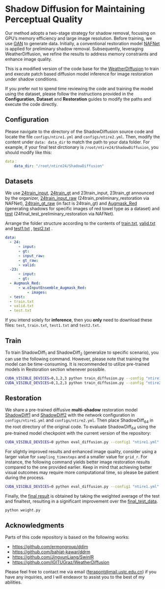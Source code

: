 # Shadow Diffusion for Maintaining Perceptual Quality

Our method adopts a two-stage strategy for shadow removal, focusing on GPU’s memory efficiency and large image resolution. Before training, we use [GAN](https://drive.google.com/file/d/1OTZMUbZWp1kq_OY_912Bwbc2Da0ZwfAR/view?usp=sharing) to generate data. Initially, a conventional restoration model [NAFNet](https://github.com/megvii-research/NAFNet) is applied for preliminary shadow removal. Subsequently, leveraging WeatherDiffusion, we refine the results to address memory constraints and enhance image quality.

This is a modified version of the code base for the [WeatherDiffusion]( https://arxiv.org/pdf/2207.14626.pdf ) to train and execute patch based diffusion model inference for image restoration under shadow conditions.

If you prefer not to spend time reviewing the code and training the model using the dataset, please follow the instructions provided in the **Configuration**, **Dataset** and **Restoration** guides to modify the paths and execute the code directly.

## Configuration

Please navigate to the directory of the ShadowDiffusion source code and locate the file `configs/ntire1.yml` and `configs/ntire2.yml`. Then, modify the content under `data: data_dir` to match the path to your data folder. For example, if your final test dirctionary is `/root/ntire24/ShadowDiffusion`, you should modify like this:

```yml
data：
	data_dir: "/root/ntire24/ShadowDiffusion"
```

## Datasets

We use [24train_input](https://codalab.lisn.upsaclay.fr/my/datasets/download/16dad948-3dc2-478a-9d8f-96c67736da49), [24train_gt](https://codalab.lisn.upsaclay.fr/my/datasets/download/64b00188-5774-47c7-b7fa-b6f76544d531) and 23train_input, 23train_gt announced by the organizer, [24train_input_raw](https://drive.google.com/drive/folders/1IGSfPDwg2el2dGi6sjuOsCAASHm29xKX?usp=sharing) (24train_preliminary_restoration via NAFNet), [24train_gt_raw](https://codalab.lisn.upsaclay.fr/my/datasets/download/64b00188-5774-47c7-b7fa-b6f76544d531) (in fact is 24train_gt) and [Augmask_Red](https://drive.google.com/drive/folders/1AK_zRiFKS4aOBtHEBv25_V4tf272fWeK?usp=sharing) (generating shadows for specific images of red towel type as a dataset) and [test](https://drive.google.com/drive/folders/1-Q-OwctHHTWZqt9hb_0wVERsIEUQemoY?usp=sharing) (24final_test_preliminary_restoration via NAFNet). 

Arrange the folder structure according to the contents of [train.txt](https://drive.google.com/file/d/1la9o8HU4SehS0AatOMDf1TwTwA15hqoe/view?usp=sharing), [valid.txt](https://drive.google.com/file/d/1nqyHc3DUjaYCydXzw-PthensI_lC85Ej/view?usp=sharing) and [test1.txt](https://drive.google.com/file/d/1pWOSw9O3I2s470OdYomrtfVj07RRejMU/view?usp=sharing) , [test2.txt](https://drive.google.com/file/d/1wXsS7aCjWs3ZzbVn_oW16U-6CA__JMP-/view?usp=sharing) .

```yaml
data:
  - 24:
      - input:
      - gt:
      - input_raw:
      - gt_raw:
      - valid:
  -23:
      - input:
      - gt:
  - Augmask_Red:
      - w.oInputEnsemble_Augmask_Red:
          - images:
  - test:
  - train.txt
  - valid.txt
  - test.txt
```

If you intend solely for **inference**, then you **only** need to download these files: `test`, `train.txt`, `test1.txt` and `test2.txt`.

## Train

To train ShadowDiff<sub>1</sub> and ShadowDiff<sub>2</sub> (generalize to specific scenario), you can use the following command. However, please note that training the model can be time-consuming. It is recommended to utilize pre-trained models in Restoration section whenever possible.

```bash
CUDA_VISIBLE_DEVICES=0,1,2,3 python train_diffusion.py --config "ntire1.yml" --resume "ShadowDiff1_2000epochs.pth.tar" --sampling_timesteps 25 --seed 61
CUDA_VISIBLE_DEVICES=0,1,2,3 python train_diffusion.py --config "ntire2.yml" --resume "ShadowDiff2_2660epochs.pth.tar" --sampling_timesteps 25 --seed 61
```

## Restoration

We share a pre-trained diffusive **multi-shadow** restoration model [ShadowDiff1](https://drive.google.com/file/d/1cm6MC5wxBBvr-wLsSZXE9cB0ZEAZ_Ka2/view?usp=sharing) and [ShadowDiff2](https://drive.google.com/file/d/1s4sNA9hLQOOxG5mx5JEmooVNRwV8lmEB/view?usp=sharing) with the network configuration in `configs/ntire1.yml` and `configs/ntire2.yml`. Then place ShadowDiff<sub>64</sub> in the root directory of the original code. To evaluate ShadowDiff<sub>64</sub> using the pre-trained model checkpoint with the current version of the repository: 

```bash
CUDA_VISIBLE_DEVICES=0 python eval_diffusion.py --config1 "ntire1.yml" --config2 "ntire2.yml" --resume1 'ShadowDiff1_2000epochs.pth.tar' --resume2 'ShadowDiff2_2660epochs.pth.tar' --test_set 'finaltest' --sampling_timesteps 250 --grid_r 16
```

For slightly improved results and enhanced image quality, consider using a larger value for `sampling_timesteps` and a smaller value for `grid_r`. For instance, the following command yields better image restoration results compared to the one provided earlier. Keep in mind that achieving better visual outcomes may require more computational time, so please be patient during the process.

```bash
CUDA_VISIBLE_DEVICES=0 python eval_diffusion.py --config1 "ntire1.yml" --config2 "ntire2.yml" --resume1 'ShadowDiff1_2000epochs.pth.tar' --resume2 'ShadowDiff2_2660epochs.pth.tar' --test_set 'finaltest' --sampling_timesteps 250 --grid_r 8
```

Finally, the [final result](https://drive.google.com/drive/folders/1n5Ik0P_4JLDkyRpK9oTfBMdK_9X3LSNY?usp=sharing) is obtained by taking the weighted average of the test and finaltest, resulting in a significant improvement over the [final_test_data](https://codalab.lisn.upsaclay.fr/my/datasets/download/cc787344-dada-41b2-9a31-d789f26aa1e4).

```bash
python weight.py
```


## Acknowledgments

Parts of this code repository is based on the following works:

* https://github.com/ermongroup/ddim
* https://github.com/bahjat-kawar/ddrm
* https://github.com/JingyunLiang/SwinIR
* https://github.com/IGITUGraz/WeatherDiffusion
  
Please feel free to contact me via email (ferapont@mail.ustc.edu.cn) if you have any inquiries, and I will endeavor to assist you to the best of my abilities.
